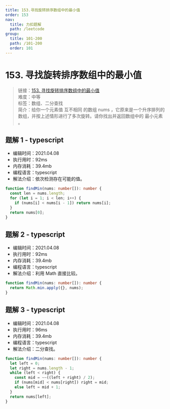 ```yaml
---
title: 153.寻找旋转排序数组中的最小值
order: 153
nav:
  title: 力扣题解
  path: /leetcode
group:
  title: 101-200
  path: /101-200
  order: 101
---
```


# 153. 寻找旋转排序数组中的最小值

> 链接：[153. 寻找旋转排序数组中的最小值](https://leetcode-cn.com/problems/find-minimum-in-rotated-sorted-array/)  
> 难度：中等  
> 标签：数组、二分查找  
> 简介：给你一个元素值 互不相同 的数组 nums ，它原来是一个升序排列的数组，并按上述情形进行了多次旋转。请你找出并返回数组中的 最小元素 。

## 题解 1 - typescript

- 编辑时间：2021.04.08
- 执行用时：92ms
- 内存消耗：39.4mb
- 编程语言：typescript
- 解法介绍：依次检测存在可能的值。

```typescript
function findMin(nums: number[]): number {
  const len = nums.length;
  for (let i = 1; i < len; i++) {
    if (nums[i] < nums[i - 1]) return nums[i];
  }
  return nums[0];
}
```

## 题解 2 - typescript

- 编辑时间：2021.04.08
- 执行用时：92ms
- 内存消耗：39.4mb
- 编程语言：typescript
- 解法介绍：利用 Math 直接比较。

```typescript
function findMin(nums: number[]): number {
  return Math.min.apply({}, nums);
}
```

## 题解 3 - typescript

- 编辑时间：2021.04.08
- 执行用时：96ms
- 内存消耗：39.4mb
- 编程语言：typescript
- 解法介绍：二分查找。

```typescript
function findMin(nums: number[]): number {
  let left = 0;
  let right = nums.length - 1;
  while (left < right) {
    const mid = ~~((left + right) / 2);
    if (nums[mid] < nums[right]) right = mid;
    else left = mid + 1;
  }
  return nums[left];
}
```
